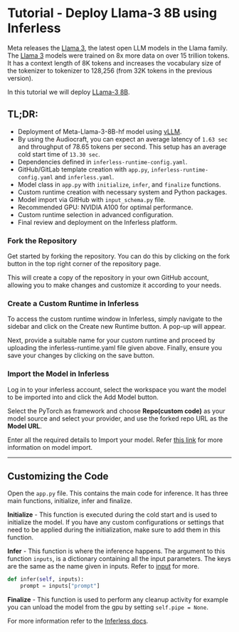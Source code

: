 # Tutorial - Deploy Llama-3 8B using Inferless
Meta releases the [Llama 3](https://llama.meta.com/llama3/), the latest open LLM models in the Llama family. The [Llama 3](https://huggingface.co/collections/meta-llama/meta-llama-3-66214712577ca38149ebb2b6) models were trained on  8x more data on over 15 trillion tokens. It has a context length of 8K tokens and increases the vocabulary size of the tokenizer to tokenizer to 128,256 (from 32K tokens in the previous version).

In this tutorial we will deploy [LLama-3 8B](https://huggingface.co/meta-llama/Meta-Llama-3-8B).

## TL;DR:

- Deployment of Meta-Llama-3-8B-hf model using [vLLM](https://github.com/vllm-project/vllm).
- By using the Audiocraft, you can expect an average latency of `1.63 sec` and throughput of 78.65 tokens per second. This setup has an average cold start time of `13.30 sec`.
- Dependencies defined in `inferless-runtime-config.yaml`.
- GitHub/GitLab template creation with `app.py`, `inferless-runtime-config.yaml` and `inferless.yaml`.
- Model class in `app.py` with `initialize`, `infer`, and `finalize` functions.
- Custom runtime creation with necessary system and Python packages.
- Model import via GitHub with `input_schema.py` file.
- Recommended GPU: NVIDIA A100 for optimal performance.
- Custom runtime selection in advanced configuration.
- Final review and deployment on the Inferless platform.

### Fork the Repository
Get started by forking the repository. You can do this by clicking on the fork button in the top right corner of the repository page.

This will create a copy of the repository in your own GitHub account, allowing you to make changes and customize it according to your needs.

### Create a Custom Runtime in Inferless
To access the custom runtime window in Inferless, simply navigate to the sidebar and click on the Create new Runtime button. A pop-up will appear.

Next, provide a suitable name for your custom runtime and proceed by uploading the inferless-runtime.yaml file given above. Finally, ensure you save your changes by clicking on the save button.

### Import the Model in Inferless
Log in to your inferless account, select the workspace you want the model to be imported into and click the Add Model button.

Select the PyTorch as framework and choose **Repo(custom code)** as your model source and select your provider, and use the forked repo URL as the **Model URL**.

Enter all the required details to Import your model. Refer [this link](https://docs.inferless.com/integrations/github-custom-code) for more information on model import.

---
## Customizing the Code
Open the `app.py` file. This contains the main code for inference. It has three main functions, initialize, infer and finalize.

**Initialize** -  This function is executed during the cold start and is used to initialize the model. If you have any custom configurations or settings that need to be applied during the initialization, make sure to add them in this function.

**Infer** - This function is where the inference happens. The argument to this function `inputs`, is a dictionary containing all the input parameters. The keys are the same as the name given in inputs. Refer to [input](#input) for more.

```python
def infer(self, inputs):
    prompt = inputs["prompt"]
```

**Finalize** - This function is used to perform any cleanup activity for example you can unload the model from the gpu by setting `self.pipe = None`.

For more information refer to the [Inferless docs](https://docs.inferless.com/).
